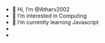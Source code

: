 - 👋 Hi, I’m @Atharv2002
- 👀 I’m interested in Computing
- 🌱 I’m currently learning Javascript
- 
-

<!---
Atharv2002/Atharv2002 is a ✨ special ✨ repository because its `README.md` (this file) appears on your GitHub profile.
You can click the Preview link to take a look at your changes.
--->
